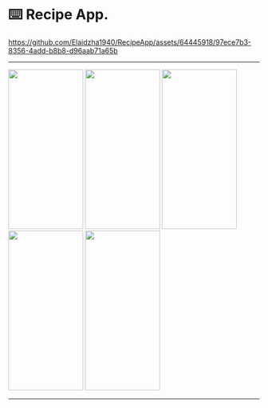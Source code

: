 ⌨️ Recipe App.
=========

https://github.com/Elaidzha1940/RecipeApp/assets/64445918/97ece7b3-8356-4add-b8b8-d96aab71a65b

---------

<img src="https://github.com/Elaidzha1940/RecipeApp/assets/64445918/974c3b8d-21ed-42df-ba1e-7b282df6e36a" width="150" height="320">
<img src="https://github.com/Elaidzha1940/RecipeApp/assets/64445918/72dd3c41-b956-4925-8f38-9601f7fb4784" width="150" height="320">
<img src="https://github.com/Elaidzha1940/RecipeApp/assets/64445918/7e4e11a6-e40c-420c-87e7-afdb113db4ab" width="150" height="320">
<img src="https://github.com/Elaidzha1940/RecipeApp/assets/64445918/95a03464-50bb-4290-bc12-6939643e2990" width="150" height="320">
<img src="https://github.com/Elaidzha1940/RecipeApp/assets/64445918/ca4a91ac-a96c-43fb-a7cd-8e09ae8e69a5" width="150" height="320">

---------

